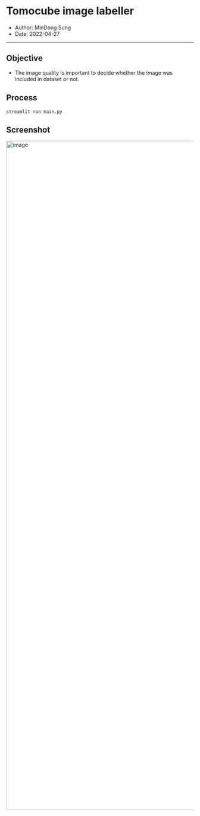 # Tomocube image labeller

- Author: MinDong Sung
- Date: 2022-04-27

---

## Objective

- The image quality is important to decide whether the image was included in dataset or not.

## Process

```
streamlit run main.py
```

## Screenshot

<img width="1792" alt="image" src="https://user-images.githubusercontent.com/52244362/165658149-8861e39e-02c8-4349-9dba-625723c3ad75.png">
